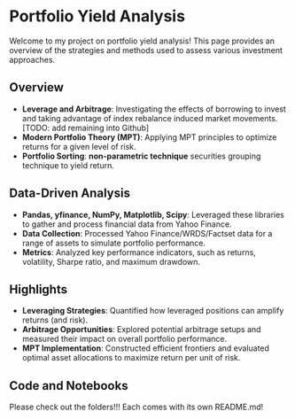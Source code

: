 # Portfolio Yield Analysis

Welcome to my project on portfolio yield analysis! This page provides an overview of the strategies and methods used to assess various investment approaches.

## Overview

- **Leverage and Arbitrage**: Investigating the effects of borrowing to invest and taking advantage of index rebalance induced market movements. [TODO: add remaining into Github]
- **Modern Portfolio Theory (MPT)**: Applying MPT principles to optimize returns for a given level of risk.
- **Portfolio Sorting**: **non-parametric technique** securities grouping technique to yield return.

## Data-Driven Analysis

- **Pandas, yfinance, NumPy, Matplotlib, Scipy**: Leveraged these libraries to gather and process financial data from Yahoo Finance.
- **Data Collection**: Processed Yahoo Finance/WRDS/Factset data for a range of assets to simulate portfolio performance.
- **Metrics**: Analyzed key performance indicators, such as returns, volatility, Sharpe ratio, and maximum drawdown.

## Highlights

- **Leveraging Strategies**: Quantified how leveraged positions can amplify returns (and risk).
- **Arbitrage Opportunities**: Explored potential arbitrage setups and measured their impact on overall portfolio performance.
- **MPT Implementation**: Constructed efficient frontiers and evaluated optimal asset allocations to maximize return per unit of risk.

## Code and Notebooks

Please check out the folders!!! Each comes with its own README.md!  

